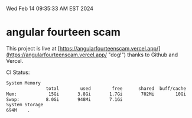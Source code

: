 Wed Feb 14 09:35:33 AM EST 2024

# angular fourteen scam


This project is live at [https://angularfourteenscam.vercel.app/](https://angularfourteenscam.vercel.app/ "dog!") thanks to Github and Vercel.

CI Status: 

```bash
System Memory
               total        used        free      shared  buff/cache   available
Mem:            15Gi       3.8Gi       1.7Gi       702Mi        10Gi        11Gi
Swap:          8.0Gi       948Mi       7.1Gi
System Storage
694M	.
```
```bash
